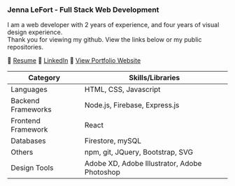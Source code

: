 ### Jenna LeFort - Full Stack Web Development

I am a web developer with 2 years of experience, and four years of visual design experience.  
Thank you for viewing my github. View the links below or my public repositories.

 :round_pushpin: [Resume](https://drive.google.com/file/d/1pZGJIX6s6eaakyrH3oLflenzBAddaV8I/view?usp=sharing)
 :round_pushpin: [LinkedIn](www.linkedin.com/in/jennalefort)
 :round_pushpin: [View Portfolio Website](https://www.jennalefort.com/)  


| Category | Skills/Libraries |
| --- | --- |
| Languages | HTML, CSS, Javascript |
| Backend Frameworks | Node.js, Firebase, Express.js |
| Frontend Framework | React |
| Databases | Firestore, mySQL |
| Others | npm, git, JQuery, Bootstrap, SVG |
| Design Tools | Adobe XD, Adobe Illustrator, Adobe Photoshop |


